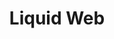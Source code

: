 ---
blog: https://liquidweb.com/blog
facebook: https://facebook.com/LiquidWebInc
instagram: https://instagram.com/liquidwebinc
linkedin: https://linkedin.com/company/liquid-web
logohandle: liquidweb
pinterest: https://pinterest.com/liquidweb
sort: liquidweb
title: Liquid Web
twitter: https://x.com/LiquidWeb
website: https://www.liquidweb.com/
youtube: https://youtube.com/user/LiquidWebInc
---